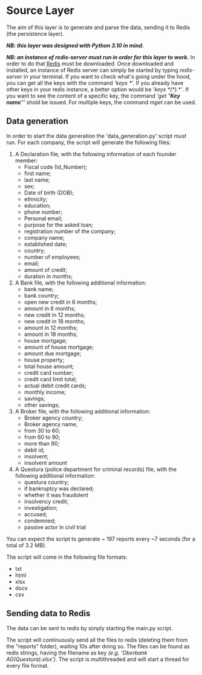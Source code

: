 # Source Layer

The aim of this layer is to generate and parse the data, sending it to Redis (the persistence layer).

***NB: this layer was designed with Python 3.10 in mind.***

***NB: an instance of redis-server must run in order for this layer to work.*** In order to do that [Redis](https://redis.io/download/) must be downloaded.
Once downloaded and installed, an instance of Redis server can simply be started by typing *redis-server* in your terminal.
If you want to check what's going under the hood, you can get all the keys with the command _'keys \*_'. If you already have other keys in your redis instance, a better
option would be _'keys \*(\*).\*'_. If you want to see the content of a specific key, the command _'get "**Key name**"'_ shold be issued. For multiple keys, the command _mget_
can be used. 

## Data generation 

In order to start the data generation the 'data_generation.py' script must run.
For each company, the script will generate the following files:
1. A Declaration file, with the following information of each founder member:
   - Fiscal code (Id_Number);
   - first name;
   - last name;
   - sex;
   - Date of birth (DOB);
   - ethnicity;
   - education;
   - phone number;
   - Personal email;
   - purpose for the asked loan;
   - registration number of the company;
   - company name;
   - established date;
   - country;
   - number of employees;
   - email;
   - amount of credit;
   - duration in months;
2. A Bank file, with the following additional information:
   - bank  name;
   - bank  country;
   - open  new  credit  in  6  months;
   - amount  in  6  months;
   - new  credit  in  12  months;
   - new  credit  in  18  months;
   - amount  in  12  months;
   - amount  in  18  months;
   - house  mortgage;
   - amount  of  house  mortgage;
   - amount  due  mortgage;
   - house  property;
   - total  house  amount;
   - credit  card  number;
   - credit  card  limit  total;
   - actual  debit  credit  cards;
   - monthly  income;
   - savings;
   - other  savings;
3. A Broker file, with the following additional information:
   - Broker agency country;
   - Broker agency name;
   - from 30 to 60;
   - from 60 to 90;
   - more than 90;
   - debit id;
   - insolvent;
   - insolvent amount
4. A Questura (police department for criminal records) file, with the following additional information:
   - questura country;
   - if bankruptcy was declared;
   - whether it was fraudolent
   - insolvency credit;
   - investigation;
   - accused;
   - condemned;
   - passive actor in civil trial

You can expect the script to generate ~ 197 reports every ~7 seconds (for a total of 3.2 MB).

The script will come in the following file formats:
- txt
- html
- xlsx
- docx
- csv

## Sending data to Redis

The data can be sent to redis by simply starting the main.py script.

The script will continuously send all the files to redis (deleting them from the "reports" folder), waiting 10s after doing so.
The files can be found as redis strings, having the filename as key *(e.g. 'Oberbank AG(Questura).xlsx')*.
The script is multithreaded and will start a thread for every file format.
